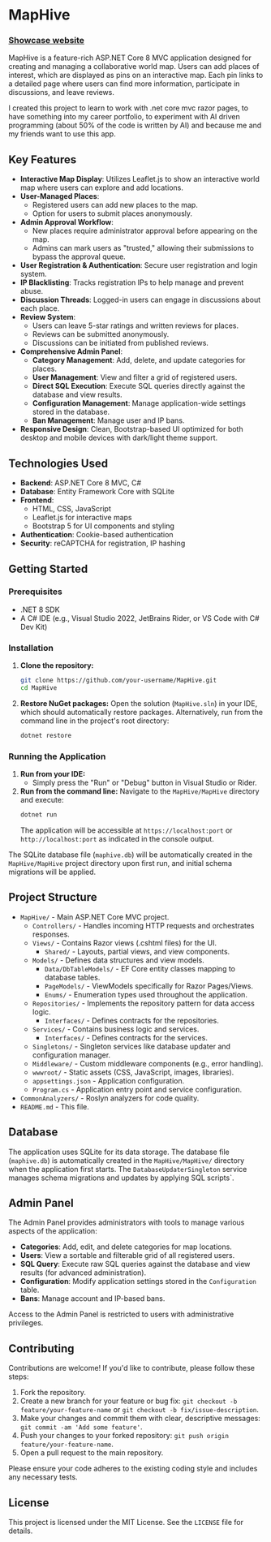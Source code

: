 # MapHive
### [Showcase website](https://maphive.azurewebsites.net/)


MapHive is a feature-rich ASP.NET Core 8 MVC application designed for creating and managing a collaborative world map. Users can add places of interest, which are displayed as pins on an interactive map. Each pin links to a detailed page where users can find more information, participate in discussions, and leave reviews.

I created this project to learn to work with .net core mvc razor pages, to have something into my career portfolio, to experiment with AI driven programming (about 50% of the code is written by AI) and because me and my friends want to use this app.

## Key Features
- **Interactive Map Display**: Utilizes Leaflet.js to show an interactive world map where users can explore and add locations.
- **User-Managed Places**:
    - Registered users can add new places to the map.
    - Option for users to submit places anonymously.
- **Admin Approval Workflow**:
    - New places require administrator approval before appearing on the map.
    - Admins can mark users as "trusted," allowing their submissions to bypass the approval queue.
- **User Registration & Authentication**: Secure user registration and login system.
- **IP Blacklisting**: Tracks registration IPs to help manage and prevent abuse.
- **Discussion Threads**: Logged-in users can engage in discussions about each place.
- **Review System**:
    - Users can leave 5-star ratings and written reviews for places.
    - Reviews can be submitted anonymously.
    - Discussions can be initiated from published reviews.
- **Comprehensive Admin Panel**:
    - **Category Management**: Add, delete, and update categories for places.
    - **User Management**: View and filter a grid of registered users.
    - **Direct SQL Execution**: Execute SQL queries directly against the database and view results.
    - **Configuration Management**: Manage application-wide settings stored in the database.
    - **Ban Management**: Manage user and IP bans.
- **Responsive Design**: Clean, Bootstrap-based UI optimized for both desktop and mobile devices with dark/light theme support.

## Technologies Used

- **Backend**: ASP.NET Core 8 MVC, C#
- **Database**: Entity Framework Core with SQLite
- **Frontend**:
    - HTML, CSS, JavaScript
    - Leaflet.js for interactive maps
    - Bootstrap 5 for UI components and styling
- **Authentication**: Cookie-based authentication
- **Security**: reCAPTCHA for registration, IP hashing

## Getting Started

### Prerequisites

- .NET 8 SDK
- A C# IDE (e.g., Visual Studio 2022, JetBrains Rider, or VS Code with C# Dev Kit)

### Installation

1.  **Clone the repository:**
    ```bash
    git clone https://github.com/your-username/MapHive.git
    cd MapHive
    ```
2.  **Restore NuGet packages:**
    Open the solution (`MapHive.sln`) in your IDE, which should automatically restore packages. Alternatively, run from the command line in the project's root directory:
    ```bash
    dotnet restore
    ```

### Running the Application

1.  **Run from your IDE:**
    - Simply press the "Run" or "Debug" button in Visual Studio or Rider.
2.  **Run from the command line:**
    Navigate to the `MapHive/MapHive` directory and execute:
    ```bash
    dotnet run
    ```
    The application will be accessible at `https://localhost:port` or `http://localhost:port` as indicated in the console output.

The SQLite database file (`maphive.db`) will be automatically created in the `MapHive/MapHive` project directory upon first run, and initial schema migrations will be applied.

## Project Structure

-   `MapHive/` - Main ASP.NET Core MVC project.
    -   `Controllers/` - Handles incoming HTTP requests and orchestrates responses.
    -   `Views/` - Contains Razor views (.cshtml files) for the UI.
        -   `Shared/` - Layouts, partial views, and view components.
    -   `Models/` - Defines data structures and view models.
        -   `Data/DbTableModels/` - EF Core entity classes mapping to database tables.
        -   `PageModels/` - ViewModels specifically for Razor Pages/Views.
        -   `Enums/` - Enumeration types used throughout the application.
    -   `Repositories/` - Implements the repository pattern for data access logic.
        -   `Interfaces/` - Defines contracts for the repositories.
    -   `Services/` - Contains business logic and services.
        -   `Interfaces/` - Defines contracts for the services.
    -   `Singletons/` - Singleton services like database updater and configuration manager.
    -   `Middleware/` - Custom middleware components (e.g., error handling).
    -   `wwwroot/` - Static assets (CSS, JavaScript, images, libraries).
    -   `appsettings.json` - Application configuration.
    -   `Program.cs` - Application entry point and service configuration.
-   `CommonAnalyzers/` - Roslyn analyzers for code quality.
-   `README.md` - This file.

## Database

The application uses SQLite for its data storage. The database file (`maphive.db`) is automatically created in the `MapHive/MapHive/` directory when the application first starts. The `DatabaseUpdaterSingleton` service manages schema migrations and updates by applying SQL scripts`.

## Admin Panel

The Admin Panel provides administrators with tools to manage various aspects of the application:

-   **Categories**: Add, edit, and delete categories for map locations.
-   **Users**: View a sortable and filterable grid of all registered users.
-   **SQL Query**: Execute raw SQL queries against the database and view results (for advanced administration).
-   **Configuration**: Modify application settings stored in the `Configuration` table.
-   **Bans**: Manage account and IP-based bans.

Access to the Admin Panel is restricted to users with administrative privileges.

## Contributing

Contributions are welcome! If you'd like to contribute, please follow these steps:

1.  Fork the repository.
2.  Create a new branch for your feature or bug fix: `git checkout -b feature/your-feature-name` or `git checkout -b fix/issue-description`.
3.  Make your changes and commit them with clear, descriptive messages: `git commit -am 'Add some feature'`.
4.  Push your changes to your forked repository: `git push origin feature/your-feature-name`.
5.  Open a pull request to the main repository.

Please ensure your code adheres to the existing coding style and includes any necessary tests.

## License

This project is licensed under the MIT License. See the `LICENSE` file for details. 